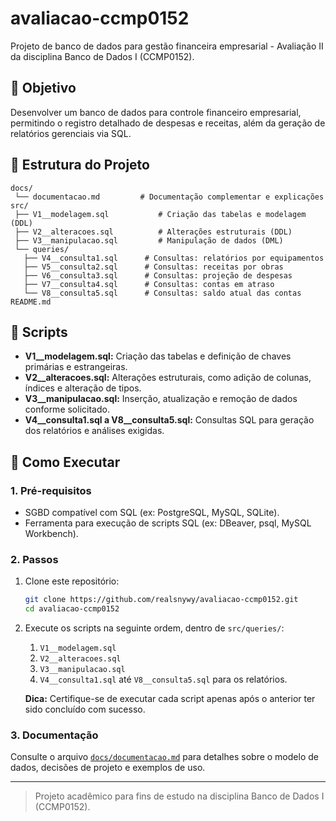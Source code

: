 # avaliacao-ccmp0152

Projeto de banco de dados para gestão financeira empresarial - Avaliação II da disciplina Banco de Dados I (CCMP0152).

## 🎯 Objetivo

Desenvolver um banco de dados para controle financeiro empresarial, permitindo o registro detalhado de despesas e receitas, além da geração de relatórios gerenciais via SQL.

## 📁 Estrutura do Projeto

```
docs/
 └── documentacao.md         # Documentação complementar e explicações
src/
 ├── V1__modelagem.sql           # Criação das tabelas e modelagem (DDL)
 ├── V2__alteracoes.sql          # Alterações estruturais (DDL)
 ├── V3__manipulacao.sql         # Manipulação de dados (DML)
 └── queries/
   ├── V4__consulta1.sql      # Consultas: relatórios por equipamentos
   ├── V5__consulta2.sql      # Consultas: receitas por obras
   ├── V6__consulta3.sql      # Consultas: projeção de despesas
   ├── V7__consulta4.sql      # Consultas: contas em atraso
   └── V8__consulta5.sql      # Consultas: saldo atual das contas
README.md
```

## 📜 Scripts

- **V1__modelagem.sql:** Criação das tabelas e definição de chaves primárias e estrangeiras.
- **V2__alteracoes.sql:** Alterações estruturais, como adição de colunas, índices e alteração de tipos.
- **V3__manipulacao.sql:** Inserção, atualização e remoção de dados conforme solicitado.
- **V4__consulta1.sql a V8__consulta5.sql:** Consultas SQL para geração dos relatórios e análises exigidas.

## 🚀 Como Executar

### 1. Pré-requisitos

- SGBD compatível com SQL (ex: PostgreSQL, MySQL, SQLite).
- Ferramenta para execução de scripts SQL (ex: DBeaver, psql, MySQL Workbench).

### 2. Passos

1. Clone este repositório:

   ```sh
   git clone https://github.com/realsnywy/avaliacao-ccmp0152.git
   cd avaliacao-ccmp0152
   ```

2. Execute os scripts na seguinte ordem, dentro de `src/queries/`:

   1. `V1__modelagem.sql`
   2. `V2__alteracoes.sql`
   3. `V3__manipulacao.sql`
   4. `V4__consulta1.sql` até `V8__consulta5.sql` para os relatórios.

   **Dica:** Certifique-se de executar cada script apenas após o anterior ter sido concluído com sucesso.

### 3. Documentação

Consulte o arquivo [`docs/documentacao.md`](docs/documentacao.md) para detalhes sobre o modelo de dados, decisões de projeto e exemplos de uso.

---

> Projeto acadêmico para fins de estudo na disciplina Banco de Dados I (CCMP0152).
